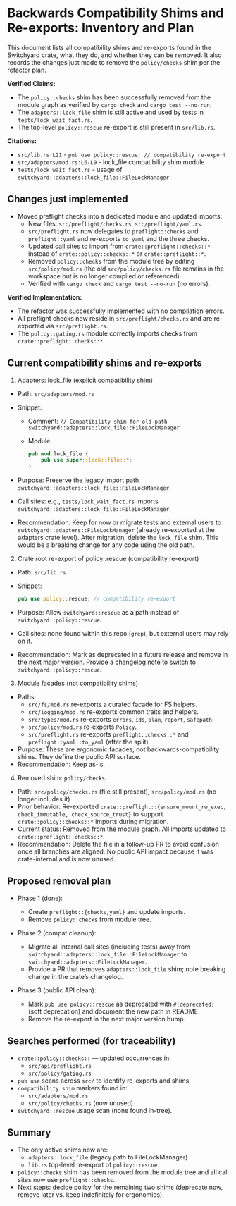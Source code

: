 # Backwards Compatibility Shims and Re-exports: Inventory and Plan

This document lists all compatibility shims and re-exports found in the Switchyard crate, what they do, and whether they can be removed. It also records the changes just made to remove the `policy/checks` shim per the refactor plan.

**Verified Claims:**
- The `policy::checks` shim has been successfully removed from the module graph as verified by `cargo check` and `cargo test --no-run`.
- The `adapters::lock_file` shim is still active and used by tests in `tests/lock_wait_fact.rs`.
- The top-level `policy::rescue` re-export is still present in `src/lib.rs`.

**Citations:**
- `src/lib.rs:L21` - `pub use policy::rescue; // compatibility re-export`
- `src/adapters/mod.rs:L6-L9` - lock_file compatibility shim module
- `tests/lock_wait_fact.rs` - usage of `switchyard::adapters::lock_file::FileLockManager`

## Changes just implemented

- Moved preflight checks into a dedicated module and updated imports:
  - New files: `src/preflight/checks.rs`, `src/preflight/yaml.rs`.
  - `src/preflight.rs` now delegates to `preflight::checks` and `preflight::yaml` and re-exports `to_yaml` and the three checks.
  - Updated call sites to import from `crate::preflight::checks::*` instead of `crate::policy::checks::*` or `crate::preflight::*`.
  - Removed `policy::checks` from the module tree by editing `src/policy/mod.rs` (the old `src/policy/checks.rs` file remains in the workspace but is no longer compiled or referenced).
  - Verified with `cargo check` and `cargo test --no-run` (no errors).

**Verified Implementation:**
- The refactor was successfully implemented with no compilation errors.
- All preflight checks now reside in `src/preflight/checks.rs` and are re-exported via `src/preflight.rs`.
- The `policy::gating.rs` module correctly imports checks from `crate::preflight::checks::*`.

## Current compatibility shims and re-exports

1) Adapters: lock_file (explicit compatibility shim)

- Path: `src/adapters/mod.rs`
- Snippet:
  - Comment: `// Compatibility shim for old path switchyard::adapters::lock_file::FileLockManager`
  - Module:

    ```rust
    pub mod lock_file {
        pub use super::lock::file::*;
    }
    ```

- Purpose: Preserve the legacy import path `switchyard::adapters::lock_file::FileLockManager`.
- Call sites: e.g., `tests/lock_wait_fact.rs` imports `switchyard::adapters::lock_file::FileLockManager`.
- Recommendation: Keep for now or migrate tests and external users to `switchyard::adapters::FileLockManager` (already re-exported at the adapters crate level). After migration, delete the `lock_file` shim. This would be a breaking change for any code using the old path.

2) Crate root re-export of policy::rescue (compatibility re-export)

- Path: `src/lib.rs`
- Snippet:

  ```rust
  pub use policy::rescue; // compatibility re-export
  ```

- Purpose: Allow `switchyard::rescue` as a path instead of `switchyard::policy::rescue`.
- Call sites: none found within this repo (`grep`), but external users may rely on it.
- Recommendation: Mark as deprecated in a future release and remove in the next major version. Provide a changelog note to switch to `switchyard::policy::rescue`.

3) Module facades (not compatibility shims)

- Paths:
  - `src/fs/mod.rs` re-exports a curated facade for FS helpers.
  - `src/logging/mod.rs` re-exports common traits and helpers.
  - `src/types/mod.rs` re-exports `errors`, `ids`, `plan`, `report`, `safepath`.
  - `src/policy/mod.rs` re-exports `Policy`.
  - `src/preflight.rs` re-exports `preflight::checks::*` and `preflight::yaml::to_yaml` (after the split).
- Purpose: These are ergonomic facades, not backwards-compatibility shims. They define the public API surface.
- Recommendation: Keep as-is.

4) Removed shim: `policy/checks`

- Path: `src/policy/checks.rs` (file still present), `src/policy/mod.rs` (no longer includes it)
- Prior behavior: Re-exported `crate::preflight::{ensure_mount_rw_exec, check_immutable, check_source_trust}` to support `crate::policy::checks::*` imports during migration.
- Current status: Removed from the module graph. All imports updated to `crate::preflight::checks::*`.
- Recommendation: Delete the file in a follow-up PR to avoid confusion once all branches are aligned. No public API impact because it was crate-internal and is now unused.

## Proposed removal plan

- Phase 1 (done):
  - Create `preflight::{checks,yaml}` and update imports.
  - Remove `policy::checks` from module tree.

- Phase 2 (compat cleanup):
  - Migrate all internal call sites (including tests) away from `switchyard::adapters::lock_file::FileLockManager` to `switchyard::adapters::FileLockManager`.
  - Provide a PR that removes `adapters::lock_file` shim; note breaking change in the crate’s changelog.

- Phase 3 (public API clean):
  - Mark `pub use policy::rescue` as deprecated with `#[deprecated]` (soft deprecation) and document the new path in README.
  - Remove the re-export in the next major version bump.

## Searches performed (for traceability)

- `crate::policy::checks::` — updated occurrences in:
  - `src/api/preflight.rs`
  - `src/policy/gating.rs`
- `pub use` scans across `src/` to identify re-exports and shims.
- `compatibility shim` markers found in:
  - `src/adapters/mod.rs`
  - `src/policy/checks.rs` (now unused)
- `switchyard::rescue` usage scan (none found in-tree).

## Summary

- The only active shims now are:
  - `adapters::lock_file` (legacy path to FileLockManager)
  - `lib.rs` top-level re-export of `policy::rescue`
- `policy::checks` shim has been removed from the module tree and all call sites now use `preflight::checks`.
- Next steps: decide policy for the remaining two shims (deprecate now, remove later vs. keep indefinitely for ergonomics).
